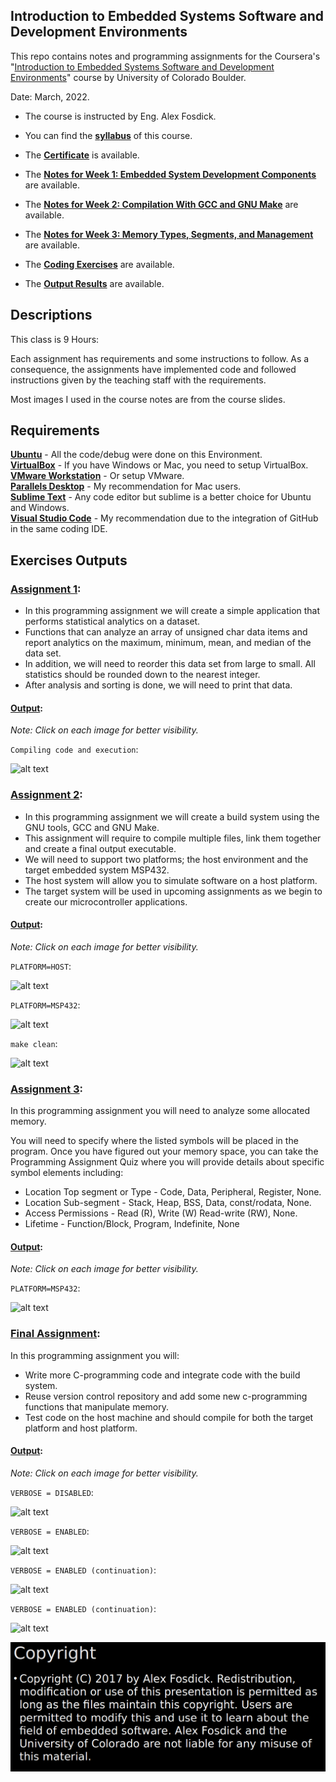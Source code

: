 
## Introduction to Embedded Systems Software and Development Environments

This repo contains notes and programming assignments for the Coursera's "[Introduction to Embedded Systems Software and Development Environments](https://www.coursera.org/learn/introduction-embedded-systems)" course by University of Colorado Boulder.

Date: March, 2022.

- The course is instructed by Eng. Alex Fosdick.

- You can find the **[syllabus](Syllabus.md)** of this course.
 
- The [**Certificate**](https://github.com/renatosoriano/Coursera-Introduction-to-Embedded-Systems-Software-and-Development-Environments/blob/master/Certificate.pdf) is available.

- The [**Notes for Week 1: Embedded System Development Components**](https://github.com/renatosoriano/Coursera_Introduction-to-Embedded-Systems-Software-and-Development-Environments/tree/master/Course%20Notes/1-%20Embedded%20System%20Development%20Components) are available. 

- The [**Notes for Week 2: Compilation With GCC and GNU Make**](https://github.com/renatosoriano/Coursera_Introduction-to-Embedded-Systems-Software-and-Development-Environments/tree/master/Course%20Notes/2-%20Compilation%20with%20GCC%20and%20GNU%20Make) are available.

- The [**Notes for Week 3: Memory Types, Segments, and Management**](https://github.com/renatosoriano/Coursera_Introduction-to-Embedded-Systems-Software-and-Development-Environments/tree/master/Course%20Notes/3-%20Memory%20Types%2C%20Segments%20and%20Management) are available.

- The [**Coding Exercises**](https://github.com/renatosoriano/Coursera_Introduction-to-Embedded-Systems-Software-and-Development-Environments/tree/master/Assignments) are available. 

- The [**Output Results**](#exercises-outputs) are available.

## Descriptions

This class is 9 Hours: 

Each assignment has requirements and some instructions to follow.
As a consequence, the assignments have implemented code and followed instructions given by the teaching staff with the requirements.

Most images I used in the course notes are from the course slides.

## Requirements

**[Ubuntu](https://ubuntu.com/download/desktop)** - All the code/debug were done on this Environment. \
**[VirtualBox](https://www.virtualbox.org/wiki/Downloads)** - If you have Windows or Mac, you need to setup VirtualBox. \
**[VMware Workstation](https://www.vmware.com/products/workstation-pro/workstation-pro-evaluation.html)** - Or setup VMware. \
**[Parallels Desktop](https://www.parallels.com/products/desktop/)** - My recommendation for Mac users. \
**[Sublime Text](https://www.sublimetext.com/3)** - Any code editor but sublime is a better choice for Ubuntu and Windows. \
**[Visual Studio Code](https://code.visualstudio.com/)** - My recommendation due to the integration of GitHub in the same coding IDE.

## Exercises Outputs

### [Assignment 1](https://github.com/renatosoriano/Coursera_Introduction-to-Embedded-Systems-Software-and-Development-Environments/tree/master/Assignments/C1M1):  

- In this programming assignment we will create a simple application that performs statistical analytics on a dataset.
- Functions that can analyze an array of unsigned char data items and report analytics on the maximum, minimum, mean, and median of the data set. 
- In addition, we will need to reorder this data set from large to small. All statistics should be rounded down to the nearest integer. 
- After analysis and sorting is done, we will need to print that data.

#### <ins>Output</ins>:  

_Note: Click on each image for better visibility._

`Compiling code and execution`:

![alt text](https://github.com/renatosoriano/Coursera-Introduction-to-Embedded-Systems-Software-and-Development-Environments/blob/master/Assignments/C1M1/C1M1.png)


### [Assignment 2](https://github.com/renatosoriano/Coursera_Introduction-to-Embedded-Systems-Software-and-Development-Environments/tree/master/Assignments/C1M2):

- In this programming assignment we will create a build system using the GNU tools, GCC and GNU Make. 
- This assignment will require to compile multiple files, link them together and create a final output executable. 
- We will need to support two platforms; the host environment and the target embedded system MSP432. 
- The host system will allow you to simulate software on a host platform. 
- The target system will be used in upcoming assignments as we begin to create our microcontroller applications.

#### <ins>Output</ins>:  

_Note: Click on each image for better visibility._

`PLATFORM=HOST`:

![alt text](https://github.com/renatosoriano/Coursera-Introduction-to-Embedded-Systems-Software-and-Development-Environments/blob/master/Assignments/C1M2/C1M2_1.png)

`PLATFORM=MSP432`:

![alt text](https://github.com/renatosoriano/Coursera-Introduction-to-Embedded-Systems-Software-and-Development-Environments/blob/master/Assignments/C1M2/C1M2_2.png)

`make clean`:

![alt text](https://github.com/renatosoriano/Coursera-Introduction-to-Embedded-Systems-Software-and-Development-Environments/blob/master/Assignments/C1M2/C1M2_3.png)


### [Assignment 3](https://github.com/renatosoriano/Coursera_Introduction-to-Embedded-Systems-Software-and-Development-Environments/tree/master/Assignments/C1M3):

In this programming assignment you will need to analyze some allocated memory. 

You will need to specify where the listed symbols will be placed in the program. Once you have figured out your memory space, you can take the Programming Assignment Quiz where you will provide details about specific symbol elements including:

- Location Top segment or Type - Code, Data, Peripheral, Register, None.
- Location Sub-segment - Stack, Heap, BSS, Data, const/rodata, None.
- Access Permissions  - Read (R), Write (W) Read-write (RW), None.
- Lifetime - Function/Block, Program, Indefinite, None

#### <ins>Output</ins>:  

_Note: Click on each image for better visibility._

`PLATFORM=MSP432`:

![alt text](https://github.com/renatosoriano/Coursera-Introduction-to-Embedded-Systems-Software-and-Development-Environments/blob/master/Assignments/C1M3/C1M3.png)

### [Final Assignment](https://github.com/renatosoriano/Coursera_Introduction-to-Embedded-Systems-Software-and-Development-Environments/tree/master/Assignments/Final_assessment/course1):

In this programming assignment you will:

- Write more C-programming code and integrate code with the build system. 
- Reuse version control repository and add some new c-programming functions that manipulate memory.
- Test code on the host machine and should compile for both the target platform and host platform. 

#### <ins>Output</ins>:  

_Note: Click on each image for better visibility._

`VERBOSE = DISABLED`:

![alt text](https://github.com/renatosoriano/Coursera-Introduction-to-Embedded-Systems-Software-and-Development-Environments/blob/master/Assignments/Final_assessment/course1/Course1_1.png)

`VERBOSE = ENABLED`:

![alt text](https://github.com/renatosoriano/Coursera-Introduction-to-Embedded-Systems-Software-and-Development-Environments/blob/master/Assignments/Final_assessment/course1/Course1_2.png)

`VERBOSE = ENABLED (continuation)`:

![alt text](https://github.com/renatosoriano/Coursera-Introduction-to-Embedded-Systems-Software-and-Development-Environments/blob/master/Assignments/Final_assessment/course1/Course1_3.png)

`VERBOSE = ENABLED (continuation)`:

![alt text](https://github.com/renatosoriano/Coursera-Introduction-to-Embedded-Systems-Software-and-Development-Environments/blob/master/Assignments/Final_assessment/course1/Course1_4.png)





![](copyright.png)
